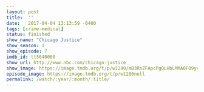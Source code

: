 ```yaml
---
layout: post
title:  ''
date:   2017-04-04 13:13:59 -0400
tags: [crime-medical]
status: finished
show_name: "Chicago Justice"
show_season: 1
show_episode: 7
imdb_id: tt5640060
show_url: http://www.nbc.com/chicago-justice
show_image: https://image.tmdb.org/t/p/w1280/mB3RsZFApcPgQLHbLMMA0FO9yvt.jpg
episode_image: https://image.tmdb.org/t/p/w1280null
permalink: /watch/:year/:month/:title/
---
```

